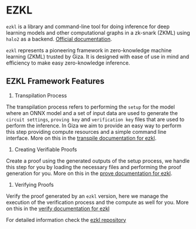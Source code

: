 # EZKL

`ezkl` is a library and command-line tool for doing inference for deep learning models and other computational graphs in a zk-snark (ZKML) using `halo2` as a backend. [Official documentation](https://docs.ezkl.xyz/).

`ezkl` represents a pioneering framework in zero-knowledge machine learning (ZKML) trusted by Giza. It is designed with ease of use in mind and efficiency to make easy zero-knowledge inference.

## EZKL Framework Features

1. Transpilation Process

The transpilation process refers to performing the `setup` for the model where an ONNX model and a set of input data are used to generate the `circuit settings`, `proving key` and `verification key` files that are used to perform the inference. In Giza we aim to provide an easy way to perform this step providing compute resources and a simple command line interface. More on this in the [transpile documentation for ezkl](transpile.md).

1. Creating Verifiable Proofs

Create a proof using the generated outputs of the setup process, we handle this step for you by loading the necessary files and performing the proof generation for you. More on this in the [prove documentation for ezkl](prove.md).

1. Verifying Proofs

Verify the proof generated by an `ezkl` version, here we manage the execution of the verification process and the compute as well for you. More on this in the [verify documentation for ezkl](verify.md)

For detailed information check the [ezkl repository](https://github.com/zkonduit/ezkl)
